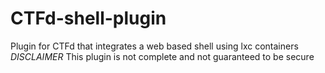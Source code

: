 # CTFd-shell-plugin
Plugin for CTFd that integrates a web based shell using lxc containers  
*DISCLAIMER* This plugin is not complete and not guaranteed to be secure    
